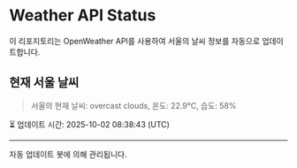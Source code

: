 
# Weather API Status

이 리포지토리는 OpenWeather API를 사용하여 서울의 날씨 정보를 자동으로 업데이트합니다.

## 현재 서울 날씨
> 서울의 현재 날씨: overcast clouds, 온도: 22.9°C, 습도: 58%

⏳ 업데이트 시간: 2025-10-02 08:38:43 (UTC)

---
자동 업데이트 봇에 의해 관리됩니다.

